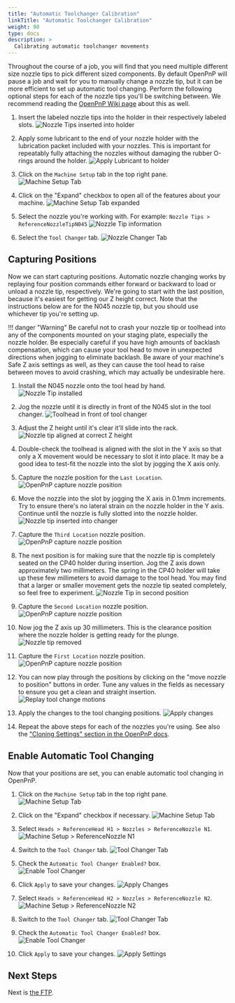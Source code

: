 ```yaml
---
title: "Automatic Toolchanger Calibration"
linkTitle: "Automatic Toolchanger Calibration"
weight: 90
type: docs
description: >
  Calibrating automatic toolchanger movements
---
```


Throughout the course of a job, you will find that you need multiple different size nozzle tips to pick different sized components. By default OpenPnP will pause a job and wait for you to manually change a nozzle tip, but it can be more efficient to set up automatic tool changing. Perform the following optional steps for each of the nozzle tips you'll be switching between. We recommend reading the [OpenPnP Wiki page](https://github.com/openpnp/openpnp/wiki/Nozzle-Tip-Changer) about this as well.

1. Insert the labeled nozzle tips into the holder in their respectively labeled slots.
  ![Nozzle Tips inserted into holder](images/inserted-nozzles.png)

2. Apply some lubricant to the end of your nozzle holder with the lubrication packet included with your nozzles. This is important for repeatably fully attaching the nozzles without damaging the rubber O-rings around the holder.
  ![Apply Lubricant to holder](images/apply-super-lube.png)

3. Click on the `Machine Setup` tab in the top right pane.
  ![Machine Setup Tab](images/Machine-Setup-Tab-3.png)

4. Click on the "Expand" checkbox to open all of the features about your machine.
  ![Machine Setup Tab expanded](images/Expand-Checkbox-3.png)

5. Select the nozzle you're working with. For example: `Nozzle Tips > ReferenceNozzleTipN045`
  ![Nozzle Tip information](images/select-nozzle-tip.png)

6. Select the `Tool Changer` tab.
  ![Nozzle Changer Tab](images/tool-changer-tab.png)

## Capturing Positions

Now we can start capturing positions. Automatic nozzle changing works by replaying four position commands either forward or backward to load or unload a nozzle tip, respectively. We're going to start with the last position, because it's easiest for getting our Z height correct. Note that the instructions below are for the N045 nozzle tip, but you should use whichever tip you're setting up.

!!! danger "Warning"
    Be careful not to crash your nozzle tip or toolhead into any of the components mounted on your staging plate, especially the nozzle holder. Be especially careful if you have high amounts of backlash compensation, which can cause your tool head to move in unexpected directions when jogging to eliminate backlash. Be aware of your machine's Safe Z axis settings as well, as they can cause the tool head to raise between moves to avoid crashing, which may actually be undesirable here.

1. Install the N045 nozzle onto the tool head by hand.
  ![Nozzle Tip installed](images/N045-nozzle-installed.png)

2. Jog the nozzle until it is directly in front of the N045 slot in the tool changer.
  ![Toolhead in front of tool changer](images/toolhead-position-approx.png)

3. Adjust the Z height until it's clear it'll slide into the rack.
  ![Nozzle tip aligned at correct Z height](images/tool-z-position.png)

4. Double-check the toolhead is aligned with the slot in the Y axis so that only a X movement would be necessary to slot it into place. It may be a good idea to test-fit the nozzle into the slot by jogging the X axis only.

5. Capture the nozzle position for the `Last Location`.
  ![OpenPnP capture nozzle position](images/last-tool-position.png)

6. Move the nozzle into the slot by jogging the X axis in 0.1mm increments. Try to ensure there's no lateral strain on the nozzle holder in the Y axis. Continue until the nozzle is fully slotted into the nozzle holder.
  ![Nozzle tip inserted into changer](images/position-3-nozzle.png)

7. Capture the `Third Location` nozzle position.
  ![OpenPnP capture nozzle position](images/3rd-tool-position.png)

8. The next position is for making sure that the nozzle tip is completely seated on the CP40 holder during insertion. Jog the Z axis down approximately two millimeters. The spring in the CP40 holder will take up these few millimeters to avoid damage to the tool head. You may find that a larger or smaller movement gets the nozzle tip seated completely, so feel free to experiment.
  ![Nozzle Tip in second position](images/2nd-position-nozzle.png)

9. Capture the `Second Location` nozzle position.
  ![OpenPnP capture nozzle position](images/2nd-tool-position.png)

10. Now jog the Z axis up 30 millimeters. This is the clearance position where the nozzle holder is getting ready for the plunge.
  ![Nozzle tip removed](images/position-1-tool-change.png)

11. Capture the `First Location` nozzle position.
  ![OpenPnP capture nozzle position](images/1st-tool-position.png)

12. You can now play through the positions by clicking on the "move nozzle to position" buttons in order. Tune any values in the fields as necessary to ensure you get a clean and straight insertion.
  ![Replay tool change motions](images/replay-tool-change.png)

13. Apply the changes to the tool changing positions.
  ![Apply changes](images/apply-tool-changing-positions.png)

14. Repeat the above steps for each of the nozzles you're using. See also the ["Cloning Settings" section in the OpenPnP docs](https://github.com/openpnp/openpnp/wiki/Nozzle-Tip-Changer#cloning-settings).

## Enable Automatic Tool Changing

Now that your positions are set, you can enable automatic tool changing in OpenPnP.

1. Click on the `Machine Setup` tab in the top right pane.
  ![Machine Setup Tab](images/Machine-Setup-Tab-3.png)

2. Click on the "Expand" checkbox if necessary.
  ![Machine Setup Tab](images/Expand-Checkbox-3.png)

3. Select `Heads > ReferenceHead H1 > Nozzles > ReferenceNozzle N1`.
  ![Machine Setup > ReferenceNozzle N1](images/reference-nozzle-1.png)

4. Switch to the `Tool Changer` tab.
  ![Tool Changer Tab](images/nozzle-tool-changer-tab.png)

5. Check the `Automatic Tool Changer Enabled?` box.
  ![Enable Tool Changer](images/enable-auto-tool-change.png)

6. Click `Apply` to save your changes.
  ![Apply Changes](images/apply-tool-changer-n1.png)

7. Select `Heads > ReferenceHead H2 > Nozzles > ReferenceNozzle N2`.
  ![Machine Setup > ReferenceNozzle N2](images/reference-nozzle-2.png)

8. Switch to the `Tool Changer` tab.
  ![Tool Changer Tab](images/nozzle-tool-changer-tab-n2.png)

9. Check the `Automatic Tool Changer Enabled?` box.
  ![Enable Tool Changer](images/enable-auto-tool-change-n2.png)

10. Click `Apply` to save your changes.
  ![Apply Settings](images/apply-tool-changer-n2.png)

## Next Steps

Next is [the FTP](../../ftp/index.md).
